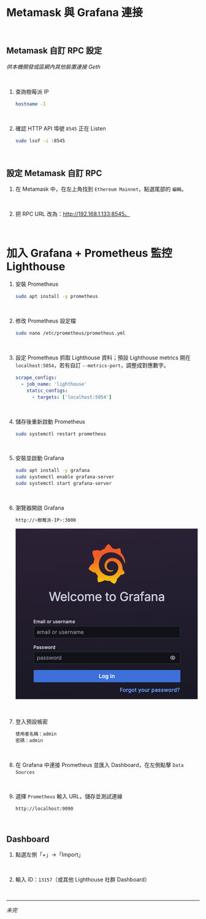 # Metamask 與 Grafana 連接

<br>

## Metamask 自訂 RPC 設定

_供本機開發或區網內其他裝置連接 Geth_

<br>

1. 查詢樹莓派 IP

    ```bash
    hostname -I
    ```

<br>

2. 確認 HTTP API 埠號 `8545` 正在 Listen

    ```bash
    sudo lsof -i :8545
    ```

<br>

## 設定 Metamask 自訂 RPC

1. 在 Metamask 中，在左上角找到 `Ethereum Mainnet`，點選尾部的 `編輯`。

<br>

2. 把 RPC URL 改為：http://192.168.1.133:8545。

<br>

# 加入 Grafana + Prometheus 監控 Lighthouse

1. 安裝 Prometheus

    ```bash
    sudo apt install -y prometheus
    ```

<br>

2. 修改 Prometheus 設定檔

    ```bash
    sudo nano /etc/prometheus/prometheus.yml
    ```

<br>

3. 設定 Prometheus 抓取 Lighthouse 資料；預設 Lighthouse metrics 開在 `localhost:5054`，若有自訂 `--metrics-port`，調整成對應數字。

    ```yaml
    scrape_configs:
      - job_name: 'lighthouse'
        static_configs:
          - targets: ['localhost:5054']
    ```

<br>

4. 儲存後重新啟動 Prometheus

    ```bash
    sudo systemctl restart prometheus
    ```

<br>

5. 安裝並啟動 Grafana

    ```bash
    sudo apt install -y grafana
    sudo systemctl enable grafana-server
    sudo systemctl start grafana-server
    ```

<br>

6. 瀏覽器開啟 Grafana

    ```bash
    http://<樹莓派-IP>:3000
    ```

    ![](images/img_01.png)

<br>

7. 登入預設帳密

    ```bash
    使用者名稱：admin
    密碼：admin
    ```

<br>

8. 在 Grafana 中連接 Prometheus 並匯入 Dashboard，在左側點擊 `Data Sources`

<br>

9. 選擇 `Prometheus` 輸入 URL，儲存並測試連線

    ```
    http://localhost:9090
    ```

<br>

## Dashboard

1. 點選左側「+」→「Import」

<br>

2. 輸入 ID：`13157`（或其他 Lighthouse 社群 Dashboard）

<br>

___

_未完_
